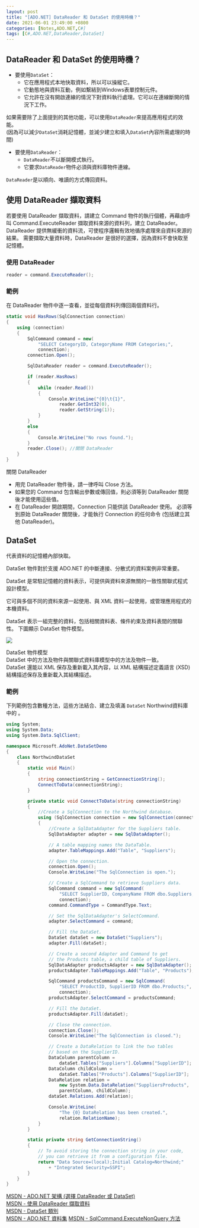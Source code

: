 ```yaml
---
layout: post
title: "[ADO.NET] DataReader 和 DataSet 的使用時機？"
date: 2021-06-01 23:49:00 +0800
categories: [Notes,ADO.NET,C#]
tags: [C#,ADO.NET,DataReader,DataSet]
---
```


## DataReader 和 DataSet 的使用時機？

- 要使用`DataSet`：
    - 它在應用程式本地快取資料，所以可以操縱它。
    - 它動態地與資料互動，例如繫結到Windows表單控制元件。
    - 它允許在沒有開啟連線的情況下對資料執行處理。它可以在連線斷開的情況下工作。

如果需要除了上面提到的其他功能，可以使用`DataReader`來提高應用程式的效能。    
(因為可以減少`DataSet`消耗記憶體，並減少建立和填入`DataSet`內容所需處理的時間) 

- 要使用`DataReader`：
    - `DataReader`不以斷開模式執行。
    - 它要求`DataReader`物件必須與資料庫物件連線。

`DataReader`是以順向、唯讀的方式傳回資料。


## 使用 DataReader 擷取資料

若要使用 DataReader 擷取資料，請建立 Command 物件的執行個體，再藉由呼叫 Command.ExecuteReader 擷取資料來源的資料列，建立 DataReader。 DataReader 提供無緩衝的資料流，可使程序邏輯有效地循序處理來自資料來源的結果。 需要擷取大量資料時，DataReader 是很好的選擇，因為資料不會快取至記憶體。

### 使用 DataReader

```c#
reader = command.ExecuteReader();
```


### 範例

在 DataReader 物件中逐一查看，並從每個資料列傳回兩個資料行。

```c#
static void HasRows(SqlConnection connection)
{
    using (connection)
    {
        SqlCommand command = new(
            "SELECT CategoryID, CategoryName FROM Categories;",
            connection);
        connection.Open();

        SqlDataReader reader = command.ExecuteReader();

        if (reader.HasRows)
        {
            while (reader.Read())
            {
                Console.WriteLine("{0}\t{1}", 
                    reader.GetInt32(0),
                    reader.GetString(1));
            }
        }
        else
        {
            Console.WriteLine("No rows found.");
        }
        reader.Close(); //關閉 DataReader
    }
}
```

關閉 DataReader
- 用完 DataReader 物件後，請一律呼叫 Close 方法。
- 如果您的 Command 包含輸出參數或傳回值，則必須等到 DataReader 關閉後才能使用這些值。
- 在 DataReader 開啟期間，Connection 只能供該 DataReader 使用。 必須等到原始 DataReader 關閉後，才能執行 Connection 的任何命令 (包括建立其他 DataReader)。



## DataSet

代表資料的記憶體內部快取。      

DataSet 物件對於支援 ADO.NET 的中斷連接、分散式的資料案例非常重要。         

DataSet 是常駐記憶體的資料表示，可提供與資料來源無關的一致性關聯式程式設計模型。        

它可與多個不同的資料來源一起使用、與 XML 資料一起使用，或管理應用程式的本機資料。       

DataSet 表示一組完整的資料，包括相關資料表、條件約束及資料表間的關聯性。 下圖顯示 DataSet 物件模型。        

[![](https://learn.microsoft.com/zh-tw/dotnet/framework/data/adonet/media/ado-1-bpuedev11.png)](https://learn.microsoft.com/zh-tw/dotnet/framework/data/adonet/media/ado-1-bpuedev11.png)

DataSet 物件模型        
DataSet 中的方法及物件與關聯式資料庫模型中的方法及物件一致。        
DataSet 還能以 XML 保存及重新載入其內容，以 XML 結構描述定義語言 (XSD) 結構描述保存及重新載入其結構描述。       

### 範例

下列範例包含數種方法，這些方法結合、建立及填滿 `DataSet` Northwind資料庫中的 。

```c#
using System;
using System.Data;
using System.Data.SqlClient;

namespace Microsoft.AdoNet.DataSetDemo
{
    class NorthwindDataSet
    {
        static void Main()
        {
            string connectionString = GetConnectionString();
            ConnectToData(connectionString);
        }

        private static void ConnectToData(string connectionString)
        {
            //Create a SqlConnection to the Northwind database.
            using (SqlConnection connection = new SqlConnection(connectionString))
            {
                //Create a SqlDataAdapter for the Suppliers table.
                SqlDataAdapter adapter = new SqlDataAdapter();

                // A table mapping names the DataTable.
                adapter.TableMappings.Add("Table", "Suppliers");

                // Open the connection.
                connection.Open();
                Console.WriteLine("The SqlConnection is open.");

                // Create a SqlCommand to retrieve Suppliers data.
                SqlCommand command = new SqlCommand(
                    "SELECT SupplierID, CompanyName FROM dbo.Suppliers;",
                    connection);
                command.CommandType = CommandType.Text;

                // Set the SqlDataAdapter's SelectCommand.
                adapter.SelectCommand = command;

                // Fill the DataSet.
                DataSet dataSet = new DataSet("Suppliers");
                adapter.Fill(dataSet);

                // Create a second Adapter and Command to get
                // the Products table, a child table of Suppliers.
                SqlDataAdapter productsAdapter = new SqlDataAdapter();
                productsAdapter.TableMappings.Add("Table", "Products");

                SqlCommand productsCommand = new SqlCommand(
                    "SELECT ProductID, SupplierID FROM dbo.Products;",
                    connection);
                productsAdapter.SelectCommand = productsCommand;

                // Fill the DataSet.
                productsAdapter.Fill(dataSet);

                // Close the connection.
                connection.Close();
                Console.WriteLine("The SqlConnection is closed.");

                // Create a DataRelation to link the two tables
                // based on the SupplierID.
                DataColumn parentColumn =
                    dataSet.Tables["Suppliers"].Columns["SupplierID"];
                DataColumn childColumn =
                    dataSet.Tables["Products"].Columns["SupplierID"];
                DataRelation relation =
                    new System.Data.DataRelation("SuppliersProducts",
                    parentColumn, childColumn);
                dataSet.Relations.Add(relation);

                Console.WriteLine(
                    "The {0} DataRelation has been created.",
                    relation.RelationName);
            }
        }

        static private string GetConnectionString()
        {
            // To avoid storing the connection string in your code,
            // you can retrieve it from a configuration file.
            return "Data Source=(local);Initial Catalog=Northwind;"
                + "Integrated Security=SSPI";
        }
    }
}
```


[MSDN - ADO.NET 架構 (選擇 DataReader 或 DataSet)](https://learn.microsoft.com/zh-tw/dotnet/framework/data/adonet/ado-net-architecture)     
[MSDN - 使用 DataReader 擷取資料](https://learn.microsoft.com/zh-tw/dotnet/framework/data/adonet/retrieving-data-using-a-datareader)        
[MSDN - DataSet 類別](https://learn.microsoft.com/zh-tw/dotnet/api/system.data.dataset?view=net-8.0)        
[MSDN - ADO.NET 資料集](https://learn.microsoft.com/zh-tw/dotnet/framework/data/adonet/ado-net-datasets)
[MSDN - SqlCommand.ExecuteNonQuery 方法](https://learn.microsoft.com/zh-tw/dotnet/api/microsoft.data.sqlclient.sqlcommand.executenonquery?view=sqlclient-dotnet-standard-5.1)  
